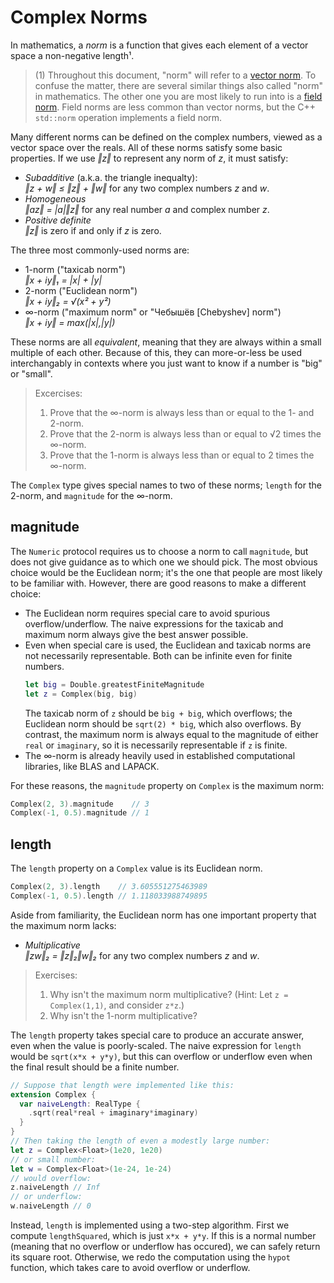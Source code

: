 # Complex Norms
In mathematics, a *norm* is a function that gives each element of a vector space a non-negative length¹.

> (1) Throughout this document, "norm" will refer to a [vector norm](https://en.wikipedia.org/wiki/Norm_(mathematics)).
> To confuse the matter, there are several similar things also called "norm" in mathematics.
> The other one you are most likely to run into is a [field norm](https://en.wikipedia.org/wiki/Field_norm).
> Field norms are less common than vector norms, but the C++ `std::norm` operation implements a field norm.

Many different norms can be defined on the complex numbers, viewed as a vector space over the reals.
All of these norms satisfy some basic properties. If we use *‖z‖* to represent any norm of *z*, it must satisfy:

- *Subadditive* (a.k.a. the triangle inequalty):    
  *‖z + w‖ ≤ ‖z‖ + ‖w‖* for any two complex numbers *z* and *w*.
- *Homogeneous*  
  *‖az‖ = |a|‖z‖* for any real number *a* and complex number *z*.
- *Positive definite*  
  *‖z‖* is zero if and only if *z* is zero.

The three most commonly-used norms are:

- 1-norm ("taxicab norm")  
  *‖x + iy‖₁ = |x| + |y|*
- 2-norm ("Euclidean norm")  
  *‖x + iy‖₂ = √(x² + y²)*
- ∞-norm ("maximum norm" or "Чебышёв [Chebyshev] norm")  
  *‖x + iy‖ = max(|x|,|y|)*

These norms are all *equivalent*, meaning that they are always within a small multiple of each other.
Because of this, they can more-or-less be used interchangably in contexts where you just want to know if a number is "big" or "small".

> Excercises:  
> 1. Prove that the ∞-norm is always less than or equal to the 1- and 2-norm.  
> 2. Prove that the 2-norm is always less than or equal to √2 times the ∞-norm.  
> 3. Prove that the 1-norm is always less than or equal to 2 times the ∞-norm.  

The `Complex` type gives special names to two of these norms; `length` for the 2-norm, and `magnitude` for the ∞-norm.

## magnitude
The `Numeric` protocol requires us to choose a norm to call `magnitude`, but does not give guidance as to which one we should pick.
The most obvious choice would be the Euclidean norm; it's the one that people are most likely to be familiar with.
However, there are good reasons to make a different choice:
- The Euclidean norm requires special care to avoid spurious overflow/underflow.
  The naive expressions for the taxicab and maximum norm always give the best answer possible.
- Even when special care is used, the Euclidean and taxicab norms are not necessarily representable.
  Both can be infinite even for finite numbers.
  ```swift
  let big = Double.greatestFiniteMagnitude
  let z = Complex(big, big)
  ```
  The taxicab norm of `z` should be `big + big`, which overflows; the Euclidean norm should be `sqrt(2) * big`, which also overflows.
  By contrast, the maximum norm is always equal to the magnitude of either `real` or `imaginary`, so it is necessarily representable if `z` is finite.
- The ∞-norm is already heavily used in established computational libraries, like BLAS and LAPACK.

For these reasons, the `magnitude` property on `Complex` is the maximum norm:
```swift
Complex(2, 3).magnitude    // 3
Complex(-1, 0.5).magnitude // 1
```

## length
The `length` property on a `Complex` value is its Euclidean norm.

```swift
Complex(2, 3).length    // 3.605551275463989
Complex(-1, 0.5).length // 1.118033988749895
```

Aside from familiarity, the Euclidean norm has one important property that the maximum norm lacks:

- *Multiplicative*  
  *‖zw‖₂ = ‖z‖₂‖w‖₂* for any two complex numbers *z* and *w*.

> Exercises: 
> 1. Why isn't the maximum norm multiplicative? (Hint: Let `z = Complex(1,1)`, and consider `z*z`.)   
> 2. Why isn't the 1-norm multiplicative?

The `length` property takes special care to produce an accurate answer, even when the value is poorly-scaled.
The naive expression for `length` would be `sqrt(x*x + y*y)`, but this can overflow or underflow even when the final result should be a finite number.
```swift
// Suppose that length were implemented like this:
extension Complex {
  var naiveLength: RealType {
    .sqrt(real*real + imaginary*imaginary)
  }
}
// Then taking the length of even a modestly large number:
let z = Complex<Float>(1e20, 1e20)
// or small number:
let w = Complex<Float>(1e-24, 1e-24)
// would overflow:
z.naiveLength // Inf
// or underflow:
w.naiveLength // 0
```
Instead, `length` is implemented using a two-step algorithm.
First we compute `lengthSquared`, which is just `x*x + y*y`.
If this is a normal number (meaning that no overflow or underflow has occured), we can safely return its square root.
Otherwise, we redo the computation using the `hypot` function, which takes care to avoid overflow or underflow.

